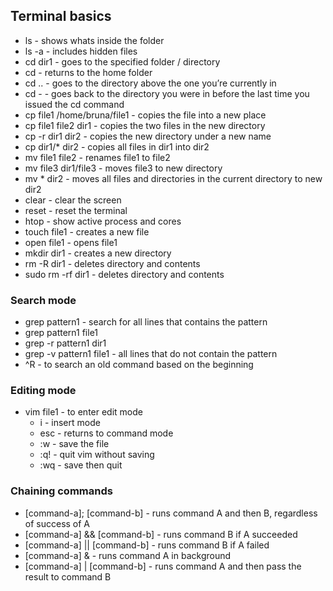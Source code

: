 ## Terminal basics

- ls - shows whats inside the folder
- ls -a - includes hidden files
- cd dir1 - goes to the specified folder / directory
- cd - returns to the home folder
- cd .. - goes to the directory above the one you’re currently in
- cd - - goes back to the directory you were in before the last time you issued the cd command
- cp file1 /home/bruna/file1 - copies the file into a new place
- cp file1 file2 dir1 - copies the two files in the new directory
- cp -r dir1 dir2 - copies the new directory under a new name
- cp dir1/* dir2 - copies all files in dir1 into dir2
- mv file1 file2 - renames file1 to file2
- mv file3 dir1/file3 - moves file3 to new directory
- mv * dir2 - moves all files and directories in the current directory to new dir2
- clear - clear the screen
- reset - reset the terminal
- htop - show active process and cores
- touch file1 - creates a new file
- open file1 - opens file1
- mkdir dir1 - creates a new directory
- rm -R dir1 - deletes directory and contents
- sudo rm -rf dir1 - deletes directory and contents

### Search mode
- grep pattern1 - search for all lines that contains the pattern
- grep pattern1 file1
- grep -r pattern1 dir1
- grep -v pattern1 file1 - all lines that do not contain the pattern
- ^R - to search an old command based on the beginning

### Editing mode
- vim file1 - to enter edit mode
  - i - insert mode
  - esc - returns to command mode
  - :w - save the file
  - :q! - quit vim without saving
  - :wq - save then quit
  
### Chaining commands
- [command-a]; [command-b] - runs command A and then B, regardless of success of A
- [command-a] && [command-b] - runs command B if A succeeded
- [command-a] || [command-b] - runs command B if A failed
- [command-a] & - runs command A in background
- [command-a] | [command-b] - runs command A and then pass the result to command B
